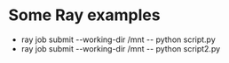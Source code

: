 # Some Ray examples

* ray job submit --working-dir /mnt -- python script.py
* ray job submit --working-dir /mnt -- python script2.py